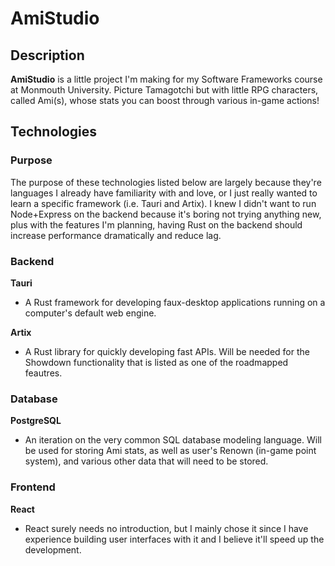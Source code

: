 # AmiStudio

## Description
**AmiStudio** is a little project I'm making for my Software Frameworks course at Monmouth University. Picture Tamagotchi but with little RPG characters, called Ami(s), whose stats you can boost through various in-game actions!

## Technologies
### Purpose
The purpose of these technologies listed below are largely because they're languages I already have familiarity with and love, or I just really wanted to learn a specific framework (i.e. Tauri and Artix). I knew I didn't want to run Node+Express on the backend because it's boring not trying anything new, plus with the features I'm planning, having Rust on the backend should increase performance dramatically and reduce lag.

### Backend
**Tauri**
  * A Rust framework for developing faux-desktop applications running on a computer's default web engine.

**Artix**
  * A Rust library for quickly developing fast APIs. Will be needed for the Showdown functionality that is listed as one of the roadmapped feautres.

### Database
**PostgreSQL**
  * An iteration on the very common SQL database modeling language. Will be used for storing Ami stats, as well as user's Renown (in-game point system), and various other data that will need to be stored.

### Frontend
**React**
  * React surely needs no introduction, but I mainly chose it since I have experience building user interfaces with it and I believe it'll speed up the development.
